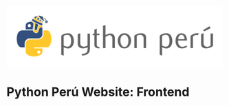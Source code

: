 ![Python Peru](https://raw.githubusercontent.com/pythonperu-org/artwork/master/assets/png/pythonperu/git/readme-header.png)

# Python Perú Website: Frontend
